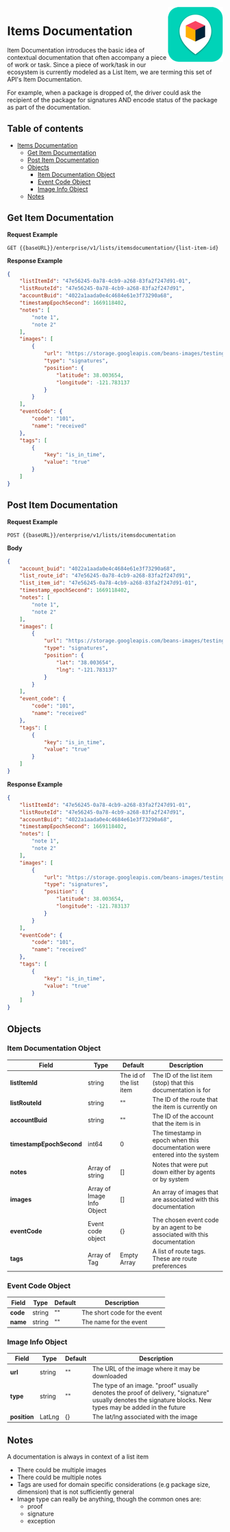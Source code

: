 

<img src="../../assets/images/beans-128x128.png" align="right" />

# Items Documentation

Item Documentation introduces the basic idea of contextual documentation that often accompany a piece of work or task. Since a piece of work/task in our ecosystem is currently modeled as a List Item, we are terming this set of API's Item Documentation.

For example, when a package is dropped of, the driver could ask the recipient of the package for signatures AND encode status of the package as part of the documentation.

## Table of contents

- [Items Documentation](#items-documentation)
  - [Get Item Documentation](#get-item-documentation)
  - [Post Item Documentation](#post-item-documentation)
  - [Objects](#objects)
    - [Item Documentation Object](#item-documentation-object)
    - [Event Code Object](#event-code-object)
    - [Image Info Object](#image-info-object)
  - [Notes](#notes)


## Get Item Documentation

**Request Example**

```
GET {{baseURL}}/enterprise/v1/lists/itemsdocumentation/{list-item-id}
```

**Response Example**

```json
{
    "listItemId": "47e56245-0a78-4cb9-a268-83fa2f247d91-01",
    "listRouteId": "47e56245-0a78-4cb9-a268-83fa2f247d91",
    "accountBuid": "4022a1aada0e4c4684e61e3f73290a68",
    "timestampEpochSecond": 1669118402,
    "notes": [
        "note 1",
        "note 2"
    ],
    "images": [
        {
            "url": "https://storage.googleapis.com/beans-images/testing/small/2022-11-22/2022-11-22_b27d61c6-21d8-4188-a0e2-f184360907d2.png",
            "type": "signatures",
            "position": {
                "latitude": 38.003654,
                "longitude": -121.783137
            }
        }
    ],
    "eventCode": {
        "code": "101",
        "name": "received"
    },
    "tags": [
        {
            "key": "is_in_time",
            "value": "true"
        }
    ]
}
```

## Post Item Documentation

**Request Example**

```
POST {{baseURL}}/enterprise/v1/lists/itemsdocumentation
```

**Body**

```json
{
    "account_buid": "4022a1aada0e4c4684e61e3f73290a68",
    "list_route_id": "47e56245-0a78-4cb9-a268-83fa2f247d91",
    "list_item_id": "47e56245-0a78-4cb9-a268-83fa2f247d91-01",
    "timestamp_epochSecond": 1669118402,
    "notes": [
        "note 1",
        "note 2"
    ],
    "images": [
        {
            "url": "https://storage.googleapis.com/beans-images/testing/small/2022-11-22/2022-11-22_b27d61c6-21d8-4188-a0e2-f184360907d2.png",
            "type": "signatures",
            "position": {
                "lat": "38.003654",
                "lng": "-121.783137"
            }
        }
    ],
    "event_code": {
        "code": "101",
        "name": "received"
    },
    "tags": [
        {
            "key": "is_in_time",
            "value": "true"
        }
    ]
}
```



**Response Example**
```json
{
    "listItemId": "47e56245-0a78-4cb9-a268-83fa2f247d91-01",
    "listRouteId": "47e56245-0a78-4cb9-a268-83fa2f247d91",
    "accountBuid": "4022a1aada0e4c4684e61e3f73290a68",
    "timestampEpochSecond": 1669118402,
    "notes": [
        "note 1",
        "note 2"
    ],
    "images": [
        {
            "url": "https://storage.googleapis.com/beans-images/testing/small/2022-11-22/2022-11-22_b27d61c6-21d8-4188-a0e2-f184360907d2.png",
            "type": "signatures",
            "position": {
                "latitude": 38.003654,
                "longitude": -121.783137
            }
        }
    ],
    "eventCode": {
        "code": "101",
        "name": "received"
    },
    "tags": [
        {
            "key": "is_in_time",
            "value": "true"
        }
    ]
}
```

## Objects
### Item Documentation Object

| Field | Type | Default | Description |
| ----------- | ----------- | ----------- | ----------- |
| **listItemId** | string | The id of the list item | The ID of the list item (stop) that this documentation is for |
| **listRouteId** | string | "" | The ID of the route that the item is currently on |
| **accountBuid** | string | "" | The ID of the account that the item is in |
| **timestampEpochSecond** | int64 | 0 | The timestamp in epoch when this documentation were entered into the system |
| **notes** | Array of string | [] | Notes that were put down either by agents or by system |
| **images** | Array of Image Info Object | [] | An array of images that are associated with this documentation |
| **eventCode** | Event code object | {} | The chosen event code by an agent to be associated with this documentation  |
| **tags** | Array of Tag | Empty Array | A list of route tags. These are route preferences |

### Event Code Object

| Field | Type | Default | Description |
| ----------- | ----------- | ----------- | ----------- |
| **code** | string | "" | The short code for the event |
| **name** | string | "" | The name for the event |

### Image Info Object

| Field | Type | Default | Description |
| ----------- | ----------- | ----------- | ----------- |
| **url** | string | "" | The URL of the image where it may be downloaded |
| **type** | string | "" | The type of an image. "proof" usually denotes the proof of delivery, "signature" usually denotes the signature blocks. New types may be added in the future  |
| **position** | LatLng | {} | The lat/lng associated with the image |


## Notes

A documentation is always in context of a list item
- There could be multiple images
- There could be multiple notes
- Tags are used for domain specific considerations (e.g package size, dimension) that is not sufficiently general
- Image type can really be anything, though the common ones are:
  - proof
  - signature
  - exception